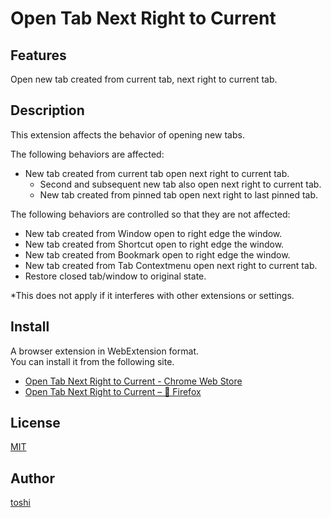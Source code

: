 Open Tab Next Right to Current
==============================


## Features
Open new tab created from current tab, next right to current tab.



## Description
This extension affects the behavior of opening new tabs.

The following behaviors are affected:
+ New tab created from current tab open next right to current tab.
	+ Second and subsequent new tab also open next right to current tab.
	+ New tab created from pinned tab open next right to last pinned tab.

The following behaviors are controlled so that they are not affected:
+ New tab created from Window open to right edge the window.
+ New tab created from Shortcut open to right edge the window.
+ New tab created from Bookmark open to right edge the window.
+ New tab created from Tab Contextmenu open next right to current tab.
+ Restore closed tab/window to original state.

*This does not apply if it interferes with other extensions or settings.



## Install
A browser extension in WebExtension format.  
You can install it from the following site.

+ [Open Tab Next Right to Current - Chrome Web Store](https://chrome.google.com/webstore/detail/open-tab-next-right-to-cu/iablodmefdmnffdgencdahlppobbjkme)
+ [Open Tab Next Right to Current – 🦊 Firefox](https://addons.mozilla.org/en-US/firefox/addon/open-tab-next-right-to-current/)



## License
[MIT](https://github.com/k08045kk/OpenTabNextRightToCurrent/blob/master/LICENSE)



## Author
[toshi](https://github.com/k08045kk)


